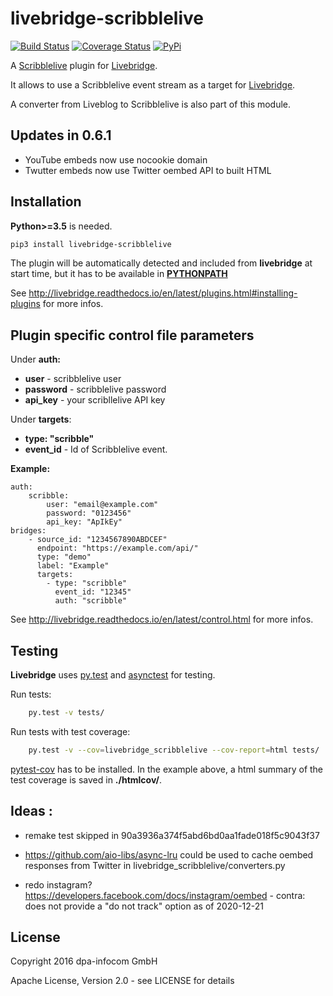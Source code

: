 # livebridge-scribblelive

[![Build Status](https://travis-ci.org/dpa-newslab/livebridge-scribblelive.svg?branch=master)](https://travis-ci.org/dpa-newslab/livebridge-scribblelive)
[![Coverage Status](https://coveralls.io/repos/github/dpa-newslab/livebridge-scribblelive/badge.svg?branch=master)](https://coveralls.io/github/dpa-newslab/livebridge-scribblelive?branch=master)
[![PyPi](https://badge.fury.io/py/livebridge-scribblelive.svg)](https://pypi.python.org/pypi/livebridge-scribblelive)

A [Scribblelive](http://scribblelive.com) plugin for [Livebridge](https://github.com/dpa-newslab/livebridge).

It allows to use a Scribblelive event stream as a target for [Livebridge](https://github.com/dpa-newslab/livebridge).

A converter from Liveblog to Scribblelive is also part of this module.


## Updates in 0.6.1

  - YouTube embeds now use nocookie domain
  - Twutter embeds now use Twitter oembed API to built HTML




## Installation
**Python>=3.5** is needed.
```sh
pip3 install livebridge-scribblelive
```
The plugin will be automatically detected and included from **livebridge** at start time, but it has to be available in **[PYTHONPATH](https://docs.python.org/3/using/cmdline.html#envvar-PYTHONPATH)**

See http://livebridge.readthedocs.io/en/latest/plugins.html#installing-plugins for more infos.

## Plugin specific control file parameters
Under **auth:**
* **user** - scribblelive user
* **password** - scribblelive password
* **api_key** - your scribllelive API key

Under **targets**:
* **type: "scribble"**
* **event_id** -  Id of Scribblelive event.

**Example:**
```
auth:
    scribble:
        user: "email@example.com"
        password: "0123456"
        api_key: "ApIkEy"
bridges:
    - source_id: "1234567890ABDCEF"
      endpoint: "https://example.com/api/"
      type: "demo"
      label: "Example"
      targets:
        - type: "scribble"
          event_id: "12345"
          auth: "scribble"
```

See http://livebridge.readthedocs.io/en/latest/control.html for more infos.

## Testing
**Livebridge** uses [py.test](http://pytest.org/) and [asynctest](http://asynctest.readthedocs.io/) for testing.

Run tests:

```sh
    py.test -v tests/
```

Run tests with test coverage:

```sh
    py.test -v --cov=livebridge_scribblelive --cov-report=html tests/
```

[pytest-cov](https://pypi.python.org/pypi/pytest-cov) has to be installed. In the example above, a html summary of the test coverage is saved in **./htmlcov/**.

## Ideas :

  - remake test skipped in 90a3936a374f5abd6bd0aa1fade018f5c9043f37 

  - https://github.com/aio-libs/async-lru could be used to cache oembed responses from Twitter in livebridge_scribblelive/converters.py 

  - redo instagram? https://developers.facebook.com/docs/instagram/oembed  - contra: does not provide a "do not track" option as of 2020-12-21


## License
Copyright 2016 dpa-infocom GmbH

Apache License, Version 2.0 - see LICENSE for details
